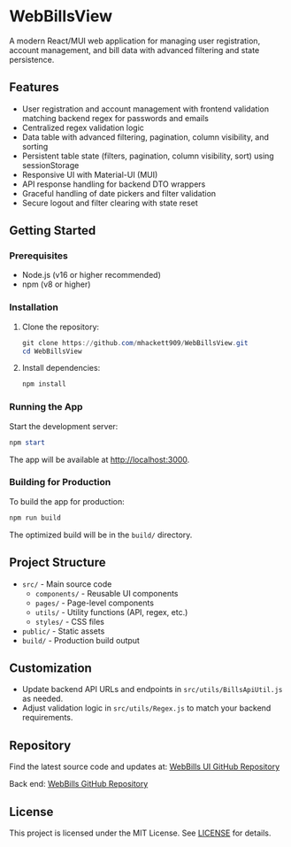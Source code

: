 # WebBillsView

A modern React/MUI web application for managing user registration, account management, and bill data with advanced filtering and state persistence.

## Features

- User registration and account management with frontend validation matching backend regex for passwords and emails
- Centralized regex validation logic
- Data table with advanced filtering, pagination, column visibility, and sorting
- Persistent table state (filters, pagination, column visibility, sort) using sessionStorage
- Responsive UI with Material-UI (MUI)
- API response handling for backend DTO wrappers
- Graceful handling of date pickers and filter validation
- Secure logout and filter clearing with state reset

## Getting Started

### Prerequisites

- Node.js (v16 or higher recommended)
- npm (v8 or higher)

### Installation

1. Clone the repository:
   ```powershell
   git clone https://github.com/mhackett909/WebBillsView.git
   cd WebBillsView
   ```
2. Install dependencies:
   ```powershell
   npm install
   ```

### Running the App

Start the development server:
```powershell
npm start
```
The app will be available at [http://localhost:3000](http://localhost:3000).

### Building for Production

To build the app for production:
```powershell
npm run build
```
The optimized build will be in the `build/` directory.

## Project Structure

- `src/` - Main source code
  - `components/` - Reusable UI components
  - `pages/` - Page-level components
  - `utils/` - Utility functions (API, regex, etc.)
  - `styles/` - CSS files
- `public/` - Static assets
- `build/` - Production build output

## Customization

- Update backend API URLs and endpoints in `src/utils/BillsApiUtil.js` as needed.
- Adjust validation logic in `src/utils/Regex.js` to match your backend requirements.

## Repository

Find the latest source code and updates at: [WebBills UI GitHub Repository](https://github.com/mhackett909/WebBillsView/)

Back end: [WebBills GitHub Repository](https://github.com/mhackett909/WebBills/)

## License

This project is licensed under the MIT License. See [LICENSE](LICENSE) for details.

